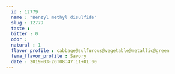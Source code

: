 ```yaml
---
  id : 12779
  name : "Benzyl methyl disulfide"
  slug : 12779
  taste : 
  bitter : 0
  odor : 
  natural : 1
  flavor_profile : cabbage@sulfurous@vegetable@metallic@green
  fema_flavor_profile : Savory
  date : 2019-03-26T08:47:11+01:00
---
```



